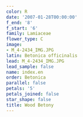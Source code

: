 ```yaml
---
color: R
date: '2007-01-28T00:00:00'
f_end: '8'
f_start: '6'
family: Lamiaceae
flower_type: C
image:
- M_4-2434_IMG.JPG
latin: Betonica officinalis
lead: M_4-2434_IMG.JPG
lead_sample: false
name: index.en
order: Betonica
parallel: false
petals: '5'
petals_joined: false
star_shape: false
title: Wood Betony
---
```

